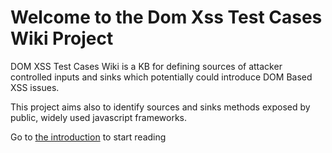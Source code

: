 # Welcome to the Dom Xss Test Cases Wiki Project #

DOM XSS Test Cases Wiki is a KB for defining sources of attacker controlled inputs and sinks which potentially could introduce DOM Based XSS issues.

This project aims also to identify sources and sinks methods exposed by public, widely used javascript frameworks.

Go to [the introduction](http://code.google.com/p/domxsswiki/wiki/Introduction) to start reading
